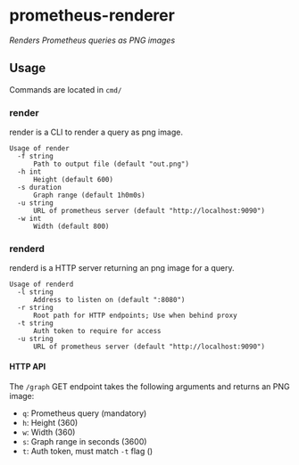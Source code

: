# prometheus-renderer
*Renders Prometheus queries as PNG images*

## Usage
Commands are located in `cmd/`

### render
render is a CLI to render a query as png image.

```
Usage of render
  -f string
      Path to output file (default "out.png")
  -h int
      Height (default 600)
  -s duration
      Graph range (default 1h0m0s)
  -u string
      URL of prometheus server (default "http://localhost:9090")
  -w int
      Width (default 800)
```

### renderd
renderd is a HTTP server returning an png image for a query.

```
Usage of renderd
  -l string
      Address to listen on (default ":8080")
  -r string
      Root path for HTTP endpoints; Use when behind proxy
  -t string
      Auth token to require for access
  -u string
      URL of prometheus server (default "http://localhost:9090")
```

#### HTTP API
The `/graph` GET endpoint takes the following arguments and returns an PNG image:

- `q`: Prometheus query (mandatory)
- `h`: Height (360)
- `w`: Width (360)
- `s`: Graph range in seconds (3600)
- `t`: Auth token, must match `-t` flag ()

